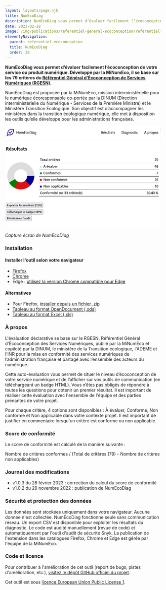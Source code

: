 ```yaml
---
layout: layouts/page.njk
title: NumEcoDiag
description: NumEcoDiag vous permet d’évaluer facilement l’écoconception de votre service ou produit numérique. Développé par la MiNumEco, il se base sur les 79 critères du Référentiel Général d’Écoconception de Services Numériques (RGESN).
date: 2023-02-28
image: /img/publications/referentiel-general-ecoconception/referentiel-ecoconception.webp
eleventyNavigation:
  parent: referentiel-ecoconception
  title: NumEcoDiag
  order: 30
---
```


**NumEcoDiag vous permet d’évaluer facilement l’écoconception de votre service ou produit numérique. Développé par la MiNumEco, il se base sur les 79 critères du [Référentiel Général d’Écoconception de Services Numériques (RGESN)](/publications/referentiel-general-ecoconception/).**

NumÉcoDiag est proposée par la MiNumEco, mission interministérielle pour le numérique écoresponsable co-portée par la DINUM (Direction interministérielle du Numérique - Services de la Première Ministre) et le Ministère Transition Écologique. Son objectif est d’accompagner les ministères dans la transition écologique numérique, elle met à disposition les outils qu’elle développe pour les administrations françaises.

![](/img/outils/NumEcoDiag.png)

_Capture écran de NumEcoDiag_

### Installation

#### Installer l'outil selon votre navigateur

* [Firefox](https://addons.mozilla.org/fr/firefox/addon/num%C3%A9codiag/)
* [Chrome](https://chrome.google.com/webstore/detail/num%C3%A9codiag/fhdeahmddgflanbgilcglipaeofmcabc?hl=fr)
* Edge : [utilisez la version Chrome compatible pour Edge](https://chrome.google.com/webstore/detail/num%C3%A9codiag/fhdeahmddgflanbgilcglipaeofmcabc?hl=fr)

#### Alternatives

* Pour Firefox, [installer depuis un fichier .zip](/docs/2023/NumEcoDiag-firefox-v1.0.3.zip)
* [Tableau au format OpenDocument (.ods)](/docs/2023/NumEcoDiag-feuille-v1.0.1.ods)
* [Tableau au format Excel (.xls)](/docs/2023/NumEcoDiag-feuille-v1.0.1.xls)

### À propos

L'évaluation déclarative se base sur le RGESN, Référentiel Général d’Écoconception des Services Numériques, publié par la MiNumEco et copiloté par la DINUM, le ministère de la Transition écologique, l'ADEME et l'INR pour la mise en conformité des services numériques de l’administration française et partagé avec l’ensemble des acteurs du numérique.

Cette auto-évaluation vous permet de situer le niveau d’écoconception de votre service numérique et de l’afficher sur vos outils de communication (en téléchargeant un badge HTML). Vous n’êtes pas obligés de répondre à toutes les questions pour obtenir un premier résultat. Il est important de réaliser cette évaluation avec l'ensemble de l'équipe et des parties prenantes de votre projet.

Pour chaque critère, 4 options sont disponibles : À évaluer, Conforme, Non conforme et Non applicable dans votre contexte projet. Il est important de justifier en commentaire lorsqu'un critère est conforme ou non applicable.

### Score de conformité

Le score de conformité est calculé de la manière suivante :

Nombre de critères conformes / (Total de critères (79) - Nombre de critères non applicables)

### Journal des modifications

- v1.0.3 du 28 février 2023 : correction du calcul du score de conformité
- v1.0.2 du 29 novembre 2022 : publication de NumEcoDiag

### Sécurité et protection des données

Les données sont stockées uniquement dans votre navigateur. Aucune donnée n'est collectée. NumÉcoDiag fonctionne seule sans communication réseau. Un export CSV est disponible pour exploiter les résultats du diagnostic. Le code est audité manuellement (revue de code) et automatiquement par l'outil d'audit de sécurité Snyk. La publication de l'extension dans les catalogues Firefox, Chrome et Edge est gérée par l'équipe de la MiNumEco.

### Code et licence

Pour contribuer à l'amélioration de cet outil (report de bugs, pistes d'amélioration, etc.), [visitez le dépôt GitHub officiel du projet](https://github.com/DISIC/NumEcoDiag/).

Cet outil est sous [licence European Union Public License 1](https://joinup.ec.europa.eu/sites/default/files/inline-files/EUPL%20v1_2%20FR.txt).
